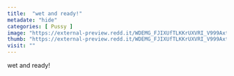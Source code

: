 ```yaml
---
title:  "wet and ready!"
metadate: "hide"
categories: [ Pussy ]
image: "https://external-preview.redd.it/WDEMG_FJIXUfTLKKrUXVRI_V999AxtbDgStehWPZiCg.jpg?auto=webp&s=2ae4d7c1c4cac3cbd0f20b9ded287d8cc60ac5d7"
thumb: "https://external-preview.redd.it/WDEMG_FJIXUfTLKKrUXVRI_V999AxtbDgStehWPZiCg.jpg?width=320&crop=smart&auto=webp&s=ec03421bd1bc1340953feb6f20b88f918fdc2d3e"
visit: ""
---
```

wet and ready!
